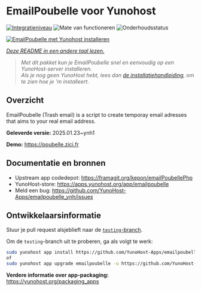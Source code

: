 <!--
NB: Deze README is automatisch gegenereerd door <https://github.com/YunoHost/apps/tree/master/tools/readme_generator>
Hij mag NIET handmatig aangepast worden.
-->

# EmailPoubelle voor Yunohost

[![Integratieniveau](https://apps.yunohost.org/badge/integration/emailpoubelle)](https://ci-apps.yunohost.org/ci/apps/emailpoubelle/)
![Mate van functioneren](https://apps.yunohost.org/badge/state/emailpoubelle)
![Onderhoudsstatus](https://apps.yunohost.org/badge/maintained/emailpoubelle)

[![EmailPoubelle met Yunohost installeren](https://install-app.yunohost.org/install-with-yunohost.svg)](https://install-app.yunohost.org/?app=emailpoubelle)

*[Deze README in een andere taal lezen.](./ALL_README.md)*

> *Met dit pakket kun je EmailPoubelle snel en eenvoudig op een YunoHost-server installeren.*  
> *Als je nog geen YunoHost hebt, lees dan [de installatiehandleiding](https://yunohost.org/install), om te zien hoe je 'm installeert.*

## Overzicht

EmailPoubelle (Trash email) is a script to create temporay email adresses that aims to your real email address.


**Geleverde versie:** 2025.01.23~ynh1

**Demo:** <https://poubelle.zici.fr>
## Documentatie en bronnen

- Upstream app codedepot: <https://framagit.org/kepon/emailPoubellePhp>
- YunoHost-store: <https://apps.yunohost.org/app/emailpoubelle>
- Meld een bug: <https://github.com/YunoHost-Apps/emailpoubelle_ynh/issues>

## Ontwikkelaarsinformatie

Stuur je pull request alsjeblieft naar de [`testing`-branch](https://github.com/YunoHost-Apps/emailpoubelle_ynh/tree/testing).

Om de `testing`-branch uit te proberen, ga als volgt te werk:

```bash
sudo yunohost app install https://github.com/YunoHost-Apps/emailpoubelle_ynh/tree/testing --debug
of
sudo yunohost app upgrade emailpoubelle -u https://github.com/YunoHost-Apps/emailpoubelle_ynh/tree/testing --debug
```

**Verdere informatie over app-packaging:** <https://yunohost.org/packaging_apps>
